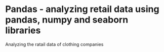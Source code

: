 # Pandas - analyzing retail data using pandas, numpy and seaborn libraries

Analyzing the ratail data of clothing companies